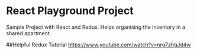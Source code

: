 # React Playground Project

Sample Project with React and Redux. Helps organising the inventory in a shared apartment.

##Helpful Redux Tutorial
https://www.youtube.com/watch?v=nrg7zhgJd4w


